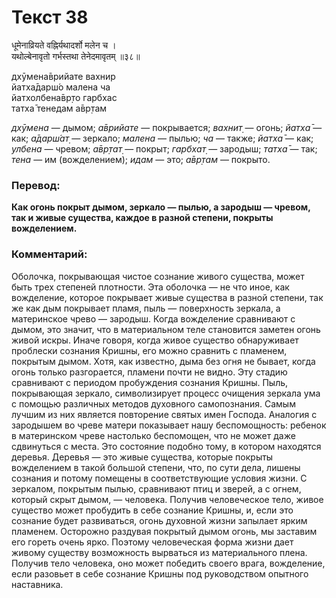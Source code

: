 # Текст 38

धूमेनाव्रियते वह्निर्यथादर्शो मलेन च ।  
यथोल्बेनावृतो गर्भस्तथा तेनेदमावृतम् ॥३८॥

дхӯмена̄врийате вахнир  
йатха̄дарш́о малена ча  
йатхолбена̄вр̣то гарбхас  
татха̄ тенедам а̄вр̣там

_дхӯмена_ — дымом; _а̄врийате_ — покрывается; _вахнит̣_ — огонь; _йатха̄_ — как; _а̄дарш́ат̣_ — зеркало; _малена_ — пылью; _ча_ — также; _йатха̄_ — как; _улбена_ — чревом; _а̄вр̣тат̣_ — покрыт; _гарбхат̣_ — зародыш; _татха̄_ — так; _тена_ — им (вожделением); _идам_ — это; _а̄вр̣там_ — покрыто.

### Перевод:

**Как огонь покрыт дымом, зеркало — пылью, а зародыш — чревом, так и живые существа, каждое в разной степени, покрыты вожделением.**

### Комментарий:

Оболочка, покрывающая чистое сознание живого существа, может быть трех степеней плотности. Эта оболочка — не что иное, как вожделение, которое покрывает живые существа в разной степени, так же как дым покрывает пламя, пыль — поверхность зеркала, а материнское чрево — зародыш. Когда вожделение сравнивают с дымом, это значит, что в материальном теле становится заметен огонь живой искры. Иначе говоря, когда живое существо обнаруживает проблески сознания Кришны, его можно сравнить с пламенем, покрытым дымом. Хотя, как известно, дыма без огня не бывает, когда огонь только разгорается, пламени почти не видно. Эту стадию сравнивают с периодом пробуждения сознания Кришны. Пыль, покрывающая зеркало, символизирует процесс очищения зеркала ума с помощью различных методов духовного самопознания. Самым лучшим из них является повторение святых имен Господа. Аналогия с зародышем во чреве матери показывает нашу беспомощность: ребенок в материнском чреве настолько беспомощен, что не может даже сдвинуться с места. Это состояние подобно тому, в котором находятся деревья. Деревья — это живые существа, которые покрыты вожделением в такой большой степени, что, по сути дела, лишены сознания и потому помещены в соответствующие условия жизни. С зеркалом, покрытым пылью, сравнивают птиц и зверей, а с огнем, который скрыт дымом, — человека. Получив человеческое тело, живое существо может пробудить в себе сознание Кришны, и, если это сознание будет развиваться, огонь духовной жизни запылает ярким пламенем. Осторожно раздувая покрытый дымом огонь, мы заставим его гореть очень ярко. Поэтому человеческая форма жизни дает живому существу возможность вырваться из материального плена. Получив тело человека, оно может победить своего врага, вожделение, если разовьет в себе сознание Кришны под руководством опытного наставника.